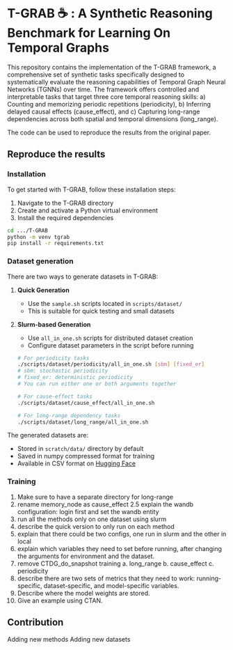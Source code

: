 # T-GRAB ☕ : A Synthetic Reasoning Benchmark for Learning On Temporal Graphs
This repository contains the implementation of the T-GRAB framework, a comprehensive set of synthetic tasks specifically designed to systematically evaluate the reasoning capabilities of Temporal Graph Neural Networks (TGNNs) over time. The framework offers controlled and interpretable tasks that target three core temporal reasoning skills:
a) Counting and memorizing periodic repetitions (periodicity),
b) Inferring delayed causal effects (cause_effect), and
c) Capturing long-range dependencies across both spatial and temporal dimensions (long_range).

The code can be used to reproduce the results from the original paper.

## Reproduce the results
### Installation
To get started with T-GRAB, follow these installation steps:

1. Navigate to the T-GRAB directory
2. Create and activate a Python virtual environment
3. Install the required dependencies

```bash
cd .../T-GRAB
python -m venv tgrab
pip install -r requirements.txt 
```
### Dataset generation
There are two ways to generate datasets in T-GRAB:

1. **Quick Generation**
   - Use the `sample.sh` scripts located in `scripts/dataset/`
   - This is suitable for quick testing and small datasets

2. **Slurm-based Generation**
   - Use `all_in_one.sh` scripts for distributed dataset creation
   - Configure dataset parameters in the script before running

   ```bash
   # For periodicity tasks
   ./scripts/dataset/periodicity/all_in_one.sh [sbm] [fixed_er]
   # sbm: stochastic periodicity
   # fixed_er: deterministic periodicity
   # You can run either one or both arguments together

   # For cause-effect tasks
   ./scripts/dataset/cause_effect/all_in_one.sh

   # For long-range dependency tasks
   ./scripts/dataset/long_range/all_in_one.sh
   ```

The generated datasets are:
- Stored in `scratch/data/` directory by default
- Saved in numpy compressed format for training
- Available in CSV format on [Hugging Face](https://huggingface.co/datasets/Gilestel/T-GRAB)

### Training
1. Make sure to have a separate directory for long-range
2. rename memory_node as cause_effect
2.5 explain the wandb configuration: login first and set the wandb entity
3. run all the methods only on one dataset using slurm
4. describe the quick version to only run on each method
5. explain that there could be two configs, one run in slurm and the other in local
6. explain which variables they need to set before running, after changing the arguments for environment and the dataset.
7. remove CTDG_do_snapshot training
    a. long_range
    b. cause_effect
    c. periodicity
8. describe there are two sets of metrics that they need to work: running-specific, dataset-specific, and model-specific variables.
9. Describe where the model weights are stored.
10. Give an example using CTAN.


## Contribution
Adding new methods
Adding new datasets